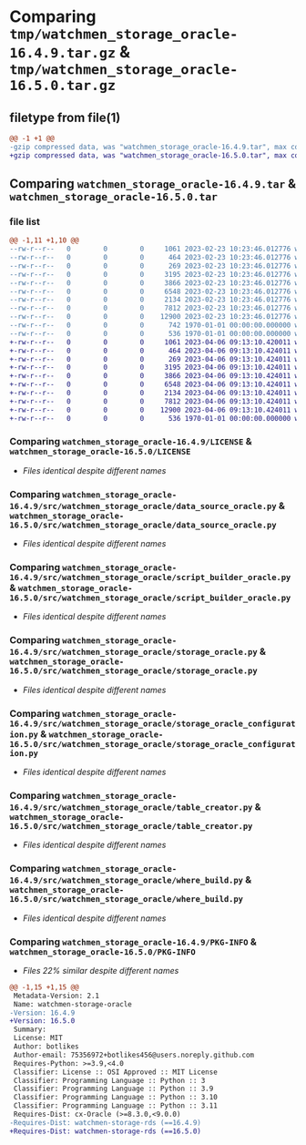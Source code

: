 # Comparing `tmp/watchmen_storage_oracle-16.4.9.tar.gz` & `tmp/watchmen_storage_oracle-16.5.0.tar.gz`

## filetype from file(1)

```diff
@@ -1 +1 @@
-gzip compressed data, was "watchmen_storage_oracle-16.4.9.tar", max compression
+gzip compressed data, was "watchmen_storage_oracle-16.5.0.tar", max compression
```

## Comparing `watchmen_storage_oracle-16.4.9.tar` & `watchmen_storage_oracle-16.5.0.tar`

### file list

```diff
@@ -1,11 +1,10 @@
--rw-r--r--   0        0        0     1061 2023-02-23 10:23:46.012776 watchmen_storage_oracle-16.4.9/LICENSE
--rw-r--r--   0        0        0      464 2023-02-23 10:23:46.012776 watchmen_storage_oracle-16.4.9/pyproject.toml
--rw-r--r--   0        0        0      269 2023-02-23 10:23:46.012776 watchmen_storage_oracle-16.4.9/src/watchmen_storage_oracle/__init__.py
--rw-r--r--   0        0        0     3195 2023-02-23 10:23:46.012776 watchmen_storage_oracle-16.4.9/src/watchmen_storage_oracle/data_source_oracle.py
--rw-r--r--   0        0        0     3866 2023-02-23 10:23:46.012776 watchmen_storage_oracle-16.4.9/src/watchmen_storage_oracle/script_builder_oracle.py
--rw-r--r--   0        0        0     6548 2023-02-23 10:23:46.012776 watchmen_storage_oracle-16.4.9/src/watchmen_storage_oracle/storage_oracle.py
--rw-r--r--   0        0        0     2134 2023-02-23 10:23:46.012776 watchmen_storage_oracle-16.4.9/src/watchmen_storage_oracle/storage_oracle_configuration.py
--rw-r--r--   0        0        0     7812 2023-02-23 10:23:46.012776 watchmen_storage_oracle-16.4.9/src/watchmen_storage_oracle/table_creator.py
--rw-r--r--   0        0        0    12900 2023-02-23 10:23:46.012776 watchmen_storage_oracle-16.4.9/src/watchmen_storage_oracle/where_build.py
--rw-r--r--   0        0        0      742 1970-01-01 00:00:00.000000 watchmen_storage_oracle-16.4.9/setup.py
--rw-r--r--   0        0        0      536 1970-01-01 00:00:00.000000 watchmen_storage_oracle-16.4.9/PKG-INFO
+-rw-r--r--   0        0        0     1061 2023-04-06 09:13:10.420011 watchmen_storage_oracle-16.5.0/LICENSE
+-rw-r--r--   0        0        0      464 2023-04-06 09:13:10.424011 watchmen_storage_oracle-16.5.0/pyproject.toml
+-rw-r--r--   0        0        0      269 2023-04-06 09:13:10.424011 watchmen_storage_oracle-16.5.0/src/watchmen_storage_oracle/__init__.py
+-rw-r--r--   0        0        0     3195 2023-04-06 09:13:10.424011 watchmen_storage_oracle-16.5.0/src/watchmen_storage_oracle/data_source_oracle.py
+-rw-r--r--   0        0        0     3866 2023-04-06 09:13:10.424011 watchmen_storage_oracle-16.5.0/src/watchmen_storage_oracle/script_builder_oracle.py
+-rw-r--r--   0        0        0     6548 2023-04-06 09:13:10.424011 watchmen_storage_oracle-16.5.0/src/watchmen_storage_oracle/storage_oracle.py
+-rw-r--r--   0        0        0     2134 2023-04-06 09:13:10.424011 watchmen_storage_oracle-16.5.0/src/watchmen_storage_oracle/storage_oracle_configuration.py
+-rw-r--r--   0        0        0     7812 2023-04-06 09:13:10.424011 watchmen_storage_oracle-16.5.0/src/watchmen_storage_oracle/table_creator.py
+-rw-r--r--   0        0        0    12900 2023-04-06 09:13:10.424011 watchmen_storage_oracle-16.5.0/src/watchmen_storage_oracle/where_build.py
+-rw-r--r--   0        0        0      536 1970-01-01 00:00:00.000000 watchmen_storage_oracle-16.5.0/PKG-INFO
```

### Comparing `watchmen_storage_oracle-16.4.9/LICENSE` & `watchmen_storage_oracle-16.5.0/LICENSE`

 * *Files identical despite different names*

### Comparing `watchmen_storage_oracle-16.4.9/src/watchmen_storage_oracle/data_source_oracle.py` & `watchmen_storage_oracle-16.5.0/src/watchmen_storage_oracle/data_source_oracle.py`

 * *Files identical despite different names*

### Comparing `watchmen_storage_oracle-16.4.9/src/watchmen_storage_oracle/script_builder_oracle.py` & `watchmen_storage_oracle-16.5.0/src/watchmen_storage_oracle/script_builder_oracle.py`

 * *Files identical despite different names*

### Comparing `watchmen_storage_oracle-16.4.9/src/watchmen_storage_oracle/storage_oracle.py` & `watchmen_storage_oracle-16.5.0/src/watchmen_storage_oracle/storage_oracle.py`

 * *Files identical despite different names*

### Comparing `watchmen_storage_oracle-16.4.9/src/watchmen_storage_oracle/storage_oracle_configuration.py` & `watchmen_storage_oracle-16.5.0/src/watchmen_storage_oracle/storage_oracle_configuration.py`

 * *Files identical despite different names*

### Comparing `watchmen_storage_oracle-16.4.9/src/watchmen_storage_oracle/table_creator.py` & `watchmen_storage_oracle-16.5.0/src/watchmen_storage_oracle/table_creator.py`

 * *Files identical despite different names*

### Comparing `watchmen_storage_oracle-16.4.9/src/watchmen_storage_oracle/where_build.py` & `watchmen_storage_oracle-16.5.0/src/watchmen_storage_oracle/where_build.py`

 * *Files identical despite different names*

### Comparing `watchmen_storage_oracle-16.4.9/PKG-INFO` & `watchmen_storage_oracle-16.5.0/PKG-INFO`

 * *Files 22% similar despite different names*

```diff
@@ -1,15 +1,15 @@
 Metadata-Version: 2.1
 Name: watchmen-storage-oracle
-Version: 16.4.9
+Version: 16.5.0
 Summary: 
 License: MIT
 Author: botlikes
 Author-email: 75356972+botlikes456@users.noreply.github.com
 Requires-Python: >=3.9,<4.0
 Classifier: License :: OSI Approved :: MIT License
 Classifier: Programming Language :: Python :: 3
 Classifier: Programming Language :: Python :: 3.9
 Classifier: Programming Language :: Python :: 3.10
 Classifier: Programming Language :: Python :: 3.11
 Requires-Dist: cx-Oracle (>=8.3.0,<9.0.0)
-Requires-Dist: watchmen-storage-rds (==16.4.9)
+Requires-Dist: watchmen-storage-rds (==16.5.0)
```


